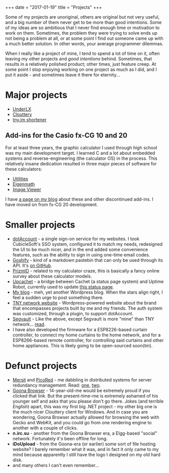 +++
date = "2017-01-19"
title = "Projects"
+++

Some of my projects are unoriginal, others are original but not very useful, and a big number of them never get to be more than good intentions. Some of my ideas are so ambitious that I never find enough time or motivation to work on them. Sometimes, the problem they were trying to solve ends up not being a problem at all, or at some point I find out someone came up with a much better solution. In other words, your average programmer dilemmas.

When I really like a project of mine, I tend to spend a lot of time on it, often leaving my other projects and _good intentions_ behind. Sometimes, that results in a relatively polished product; other times, just feature creep. At some point I stop enjoying working on one project as much as I did, and I put it aside - and sometimes leave it there for eternity...

# Major projects

- [UnderLX](/projects/underlx)
- [Clouttery](/projects/clouttery)
- [tny.im shortener](/projects/tnyim)

## Add-ins for the Casio fx-CG 10 and 20

For at least three years, the graphic calculator I used through high school was my main development target. I learned C and a lot about embedded systems and reverse-engineering (the calculator OS) in the process. This relatively insane dedication resulted in three major pieces of software for these calculators:

- [Utilities](/projects/utilities)
- [Eigenmath](/projects/eigenmath)
- [Image Viewer](/projects/imageviewer)

I have [a page on my blog](https://gbl08ma.com/casio-prizm-software/) about these and other discontinued add-ins. I have moved on from fx-CG 20 development.

# Smaller projects

- [dotAccount](https://dotaccount.tny.im) - a single sign-on service for my websites. I took CubicleSoft's SSO system, configured it to match my needs, redesigned the UI to be much nicer, and in the end added some convenience features, such as the ability to sign in using one-time email codes.
- [Goshify](http://goshify.tny.im/) - kind of a markdown pastebin that can only be used through its API. It's [on GitHub](https://github.com/tnyim/goshify).
- [PrizmID](https://prizmid.tny.im/) - related to my calculator craze, this is basically a fancy online survey about these calculator models.
- [Upcachet](https://github.com/tnyim/upcachet) - a bridge between Cachet (a status page system) and Uptime Robot, currently used to update [this status page](https://status.tny.im).
- [My blog](https://gbl08ma.com) - meh, yet another Wordpress blog. When the stars align right, I feel a sudden urge to post something there.
- [TNY network website](https://i.tny.im/) - Wordpress-powered website about the brand that encompasses projects built by me and my friends. The auth system was customized, through a plugin, to support dotAccount.
- [Segvault](http://segvault.tny.im/) - Like the above, except Segvault is more "mine" than TNY network... [read](https://i.tny.im/?p=552).
- I have also developed the firmware for a ESP8226-based curtain controller, to connect my home curtains to the home network, and for a ESP8266-based remote controller, for controlling said curtains and other home appliances. This is likely going to be open-sourced soon(tm).

# Defunct projects

- [Mersit](https://gbl08ma.com/distributed-systems-and-mersit-a-tiny-server-redundancy-manager/) and [PicoRed](https://github.com/tnyim/picored) - me dabbling in distributed systems for server redundancy management. Read: [one](https://gbl08ma.com/distributed-systems-and-mersit-a-tiny-server-redundancy-manager/), [two](https://gbl08ma.com/the-stack-powering-tny-im-goodbye-redundancy-the-end-of-an-era/).
- [Goona Browser](http://goonabrowser.sourceforge.net/en/index.html) - 14-year-old-me would be extremely proud if you clicked that link. But the present-time-me is extremely ashamed of his younger self and asks that you please don't go there. Jokes (and terrible _English_) apart, this was my first big .NET project - my other big one is the much nicer Clouttery client for Windows. And in case you are wondering, Goona Browser actually allowed for browsing the web with Gecko and WebKit, and you could go from one rendering engine to another with a couple of clicks.
- **n.irc.su** - another from the Goona Browser era, a Elgg-based "social" network. Fortunately it's been offline for long.
- **iDoUpload** - from the Goona-era (or earlier) some sort of file hosting website? I barely remember what it was, and in fact it only came to my mind because apparently I still have the logo I designed on my old hard disk.
- and many others I can't even remember...

